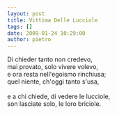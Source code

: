 ```yaml
---
layout: post
title: Vittima Delle Lucciole
tags: []
date: 2009-01-24 10:29:00
author: pietro
---
```

Di chieder tanto non credevo,<br/>mai provato, solo vivere volevo,<br/>e ora resta nell'egoismo rinchiusa;<br/>quel niente, ch'oggi tanto s'usa,<br/><br/>e a chi chiede, di vedere le lucciole,<br/>son lasciate solo, le loro briciole.
